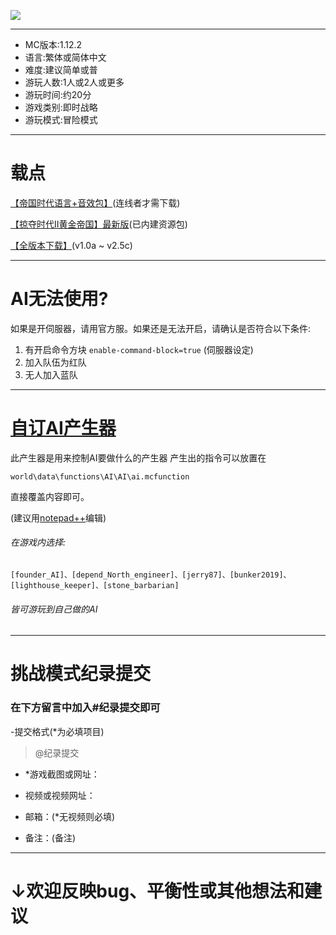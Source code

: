 ![](https://truth.bahamut.com.tw/s01/202004/c4cdbfdfb556d0c3a39b27b0670dc3c6.JPG)

------------

- MC版本:1.12.2
- 语言:繁体或简体中文
- 难度:建议简单或普
- 游玩人数:1人或2人或更多
- 游玩时间:约20分
- 游戏类别:即时战略
- 游玩模式:冒险模式

------------

# 载点
[【帝国时代语言+音效包】](https://bit.ly/掠奪時代2資源包 "【帝国时代语言+音效包】")(连线者才需下载)

[【掠夺时代II黄金帝国】最新版](https://bit.ly/掠奪時代2簡體 "【掠夺时代II黄金帝国】最新版")(已内建资源包)

[【全版本下载】](https://github.com/micr0dust/Age-Of-Plunder-II-Simplified-Chinese/releases "【全版本下载】")(v1.0a ~ v2.5c)

------------
# AI无法使用?
如果是开伺服器，请用官方服。如果还是无法开启，请确认是否符合以下条件:

1. 有开启命令方块 `enable-command-block=true` (伺服器设定)
2. 加入队伍为红队
3. 无人加入蓝队

------------

# [自订AI产生器](https://riyntdypfmgq5f8zfnfxiq-on.drv.tw/minecraft/Generator/ai_build.html "自订AI产生器")
此产生器是用来控制AI要做什么的产生器
产生出的指令可以放置在

`world\data\functions\AI\AI\ai.mcfunction`

直接覆盖内容即可。

(建议用[notepad++](https://notepad-plus-plus.org/downloads/ "notepad++")编辑)


###### 在游戏内选择:

`[founder_AI]、[depend_North_engineer]、[jerry87]、[bunker2019]、[lighthouse_keeper]、[stone_barbarian]`

###### 皆可游玩到自己做的AI

------------

# 挑战模式纪录提交
### 在下方留言中加入#纪录提交即可
-提交格式(*为必填项目)
>@纪录提交

- *游戏截图或网址：

- 视频或视频网址：

- 邮箱：(*无视频则必填)

- 备注：(备注)

------------

# ↓欢迎反映bug、平衡性或其他想法和建议
